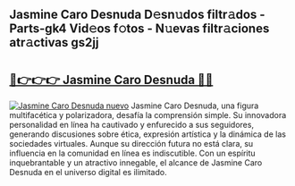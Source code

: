 ## Jasmine Caro Desnuda D𝚎sn𝚞dos filtr𝚊dos - Parts-gk4 Vid𝚎os f𝚘tos - N𝚞evas filtr𝚊ciones atr𝚊ctivas gs2jj

# <h2><a href="http://mb3u3u.tromn.icu/?c=Jasmine+Caro+Desnuda">🔗👉👉👉 Jasmine Caro Desnuda 🔗🔗</a></h2>

[![Jasmine Caro Desnuda nuevo](https://i.imgur.com/pEAQMta.gif)](http://mb3u3u.tromn.icu/?c=Jasmine+Caro+Desnuda)
Jasmine Caro Desnuda, una figura multifacética y polarizadora, desafía la comprensión simple. Su innovadora personalidad en línea ha cautivado y enfurecido a sus seguidores, generando discusiones sobre ética, expresión artística y la dinámica de las sociedades virtuales. Aunque su dirección futura no está clara, su influencia en la comunidad en línea es indiscutible. Con un espíritu inquebrantable y un atractivo innegable, el alcance de Jasmine Caro Desnuda en el universo digital es ilimitado.
